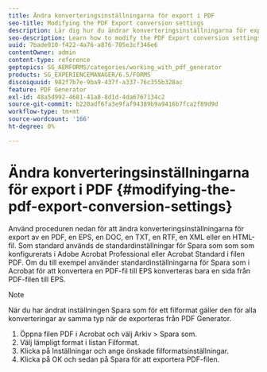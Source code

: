 ```yaml
---
title: Ändra konverteringsinställningarna för export i PDF
seo-title: Modifying the PDF Export conversion settings
description: Lär dig hur du ändrar konverteringsinställningarna för export i PDF.
seo-description: Learn how to modify the PDF Export conversion settings.
uuid: 7bade010-f422-4a76-a876-705e3cf346e6
contentOwner: admin
content-type: reference
geptopics: SG_AEMFORMS/categories/working_with_pdf_generator
products: SG_EXPERIENCEMANAGER/6.5/FORMS
discoiquuid: 982f7b7e-9ba9-437f-a337-76c355b328ac
feature: PDF Generator
exl-id: 48a5d992-4681-41a8-8d1d-4da6767134c2
source-git-commit: b220adf6fa3e9faf94389b9a9416b7fca2f89d9d
workflow-type: tm+mt
source-wordcount: '166'
ht-degree: 0%

---
```


# Ändra konverteringsinställningarna för export i PDF {#modifying-the-pdf-export-conversion-settings}

Använd proceduren nedan för att ändra konverteringsinställningarna för export av en PDF, en EPS, en DOC, en TXT, en RTF, en XML eller en HTML-fil. Som standard används de standardinställningar för Spara som som som konfigurerats i Adobe Acrobat Professional eller Acrobat Standard i filen PDF. Om du till exempel använder standardinställningarna för Spara som i Acrobat för att konvertera en PDF-fil till EPS konverteras bara en sida från PDF-filen till EPS.

>[!NOTE]
>
>När du har ändrat inställningen Spara som för ett filformat gäller den för alla konverteringar av samma typ när de exporteras från PDF Generator.

1. Öppna filen PDF i Acrobat och välj Arkiv > Spara som.
1. Välj lämpligt format i listan Filformat.
1. Klicka på Inställningar och ange önskade filformatsinställningar.
1. Klicka på OK och sedan på Spara för att exportera PDF-filen.
